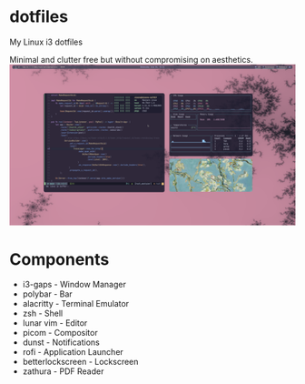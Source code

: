 # dotfiles
My Linux i3 dotfiles

Minimal and clutter free but without compromising on aesthetics.
![rice](https://github.com/simonexsala/dotfiles/blob/main/rice.png)


# Components
- i3-gaps - Window Manager
- polybar - Bar
- alacritty - Terminal Emulator 
- zsh - Shell
- lunar vim - Editor
- picom - Compositor
- dunst - Notifications
- rofi - Application Launcher
- betterlockscreen - Lockscreen
- zathura - PDF Reader

